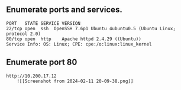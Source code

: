 ## Enumerate ports and services.
	PORT   STATE SERVICE VERSION
	22/tcp open  ssh  OpenSSH 7.6p1 Ubuntu 4ubuntu0.5 (Ubuntu Linux; protocol 2.0)
	80/tcp open  http    Apache httpd 2.4.29 ((Ubuntu))
	Service Info: OS: Linux; CPE: cpe:/o:linux:linux_kernel

## Enumerate port 80
	http://10.200.17.12
		![[Screenshot from 2024-02-11 20-09-38.png]]
		